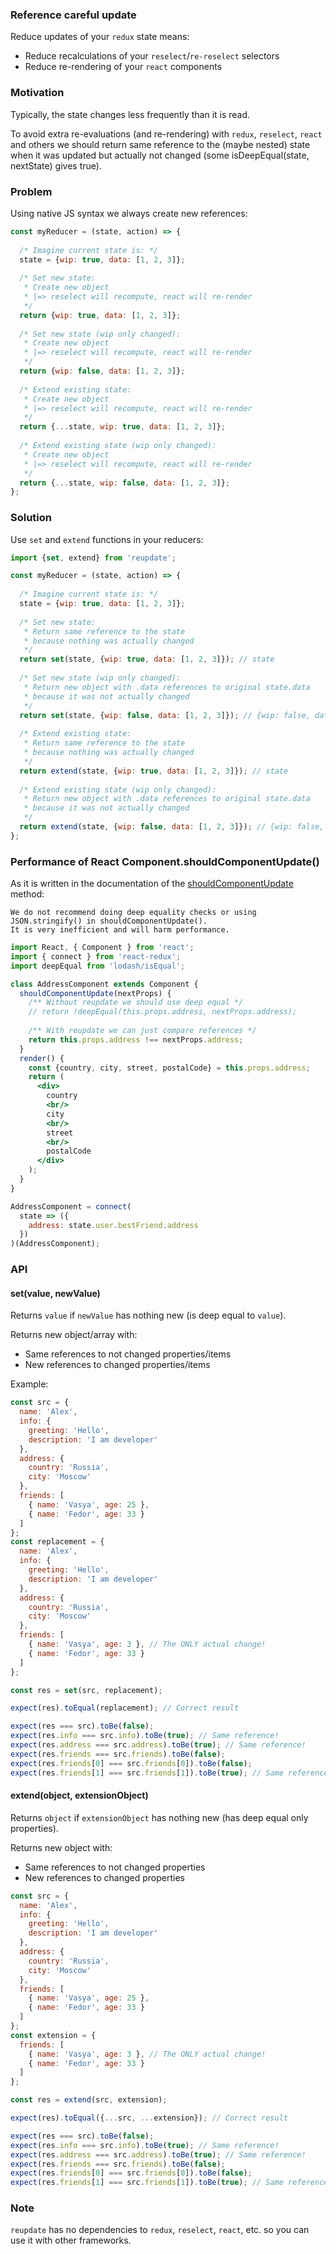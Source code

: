 ### Reference careful update

Reduce updates of your `redux` state means:
* Reduce recalculations of your `reselect`/`re-reselect` selectors
* Reduce re-rendering of your `react` components

### Motivation

Typically, the state changes less frequently than it is read.  

To avoid extra re-evaluations (and re-rendering) with `redux`, `reselect`, `react` and others we should return same reference to the (maybe nested) state when it was updated but actually not changed (some isDeepEqual(state, nextState) gives true).

### Problem

Using native JS syntax we always create new references:  
```javascript
const myReducer = (state, action) => {
  
  /* Imagine current state is: */
  state = {wip: true, data: [1, 2, 3]};
  
  /* Set new state: 
   * Create new object 
   * |=> reselect will recompute, react will re-render 
   */
  return {wip: true, data: [1, 2, 3]};
  
  /* Set new state (wip only changed): 
   * Create new object 
   * |=> reselect will recompute, react will re-render 
   */
  return {wip: false, data: [1, 2, 3]};    
  
  /* Extend existing state: 
   * Create new object 
   * |=> reselect will recompute, react will re-render 
   */
  return {...state, wip: true, data: [1, 2, 3]};
  
  /* Extend existing state (wip only changed): 
   * Create new object 
   * |=> reselect will recompute, react will re-render 
   */
  return {...state, wip: false, data: [1, 2, 3]};
};
``` 

### Solution

Use `set` and `extend` functions in your reducers:

```javascript
import {set, extend} from 'reupdate';

const myReducer = (state, action) => {
  
  /* Imagine current state is: */
  state = {wip: true, data: [1, 2, 3]};
  
  /* Set new state: 
   * Return same reference to the state 
   * because nothing was actually changed 
   */
  return set(state, {wip: true, data: [1, 2, 3]}); // state   
  
  /* Set new state (wip only changed): 
   * Return new object with .data references to original state.data 
   * because it was not actually changed 
   */
  return set(state, {wip: false, data: [1, 2, 3]}); // {wip: false, data: state.data}  
  
  /* Extend existing state: 
   * Return same reference to the state 
   * because nothing was actually changed 
   */
  return extend(state, {wip: true, data: [1, 2, 3]}); // state
  
  /* Extend existing state (wip only changed): 
   * Return new object with .data references to original state.data 
   * because it was not actually changed 
   */
  return extend(state, {wip: false, data: [1, 2, 3]}); // {wip: false, data: state.data}
};
``` 

### Performance of React Component.shouldComponentUpdate()

As it is written in the documentation of the [shouldComponentUpdate](https://reactjs.org/docs/react-component.html#shouldcomponentupdate) method:
```
We do not recommend doing deep equality checks or using JSON.stringify() in shouldComponentUpdate(). 
It is very inefficient and will harm performance.
```

```jsx harmony
import React, { Component } from 'react';
import { connect } from 'react-redux';
import deepEqual from 'lodash/isEqual';

class AddressComponent extends Component {
  shouldComponentUpdate(nextProps) {
    /** Without reupdate we should use deep equal */
    // return !deepEqual(this.props.address, nextProps.address);
    
    /** With reupdate we can just compare references */
    return this.props.address !== nextProps.address;
  }
  render() {
    const {country, city, street, postalCode} = this.props.address;
    return (
      <div>
        country
        <br/>
        city
        <br/>
        street
        <br/>
        postalCode
      </div>
    );
  }
}

AddressComponent = connect(
  state => ({
    address: state.user.bestFriend.address
  })
)(AddressComponent);
```

### API

#### set(value, newValue)

Returns `value` if `newValue` has nothing new (is deep equal to `value`).

Returns new object/array with: 
  * Same references to not changed properties/items 
  * New references to changed properties/items

Example:
```javascript
const src = {
  name: 'Alex',
  info: {
    greeting: 'Hello',
    description: 'I am developer'
  },
  address: {
    country: 'Russia',
    city: 'Moscow'
  },
  friends: [
    { name: 'Vasya', age: 25 }, 
    { name: 'Fedor', age: 33 }
  ]
};
const replacement = {
  name: 'Alex',
  info: {
    greeting: 'Hello',
    description: 'I am developer'
  },
  address: {
    country: 'Russia',
    city: 'Moscow'
  },
  friends: [
    { name: 'Vasya', age: 3 }, // The ONLY actual change!  
    { name: 'Fedor', age: 33 }
  ]
};

const res = set(src, replacement);

expect(res).toEqual(replacement); // Correct result

expect(res === src).toBe(false);
expect(res.info === src.info).toBe(true); // Same reference!
expect(res.address === src.address).toBe(true); // Same reference!
expect(res.friends === src.friends).toBe(false);
expect(res.friends[0] === src.friends[0]).toBe(false);
expect(res.friends[1] === src.friends[1]).toBe(true); // Same reference!
```  
        
#### extend(object, extensionObject)

Returns `object` if `extensionObject` has nothing new (has deep equal only properties).

Returns new object with: 
  * Same references to not changed properties 
  * New references to changed properties
  
```javascript
const src = {
  name: 'Alex',
  info: {
    greeting: 'Hello',
    description: 'I am developer'
  },
  address: {
    country: 'Russia',
    city: 'Moscow'
  },
  friends: [
    { name: 'Vasya', age: 25 }, 
    { name: 'Fedor', age: 33 }
  ]
};
const extension = {
  friends: [
    { name: 'Vasya', age: 3 }, // The ONLY actual change! 
    { name: 'Fedor', age: 33 }
  ]
};

const res = extend(src, extension);

expect(res).toEqual({...src, ...extension}); // Correct result

expect(res === src).toBe(false);
expect(res.info === src.info).toBe(true); // Same reference!
expect(res.address === src.address).toBe(true); // Same reference! 
expect(res.friends === src.friends).toBe(false);
expect(res.friends[0] === src.friends[0]).toBe(false);
expect(res.friends[1] === src.friends[1]).toBe(true); // Same reference!
```  

### Note

`reupdate` has no dependencies to `redux`, `reselect`, `react`, etc. so you can use it with other frameworks.